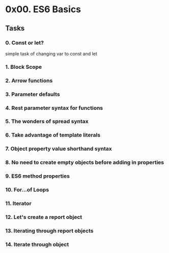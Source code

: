 # 0x00. ES6 Basics

## Tasks
### 0. Const or let?
simple task of changing var to const and let
### 1. Block Scope
### 2. Arrow functions
### 3. Parameter defaults
### 4. Rest parameter syntax for functions
### 5. The wonders of spread syntax
### 6. Take advantage of template literals
### 7. Object property value shorthand syntax
### 8. No need to create empty objects before adding in properties
### 9. ES6 method properties
### 10. For...of Loops
### 11. Iterator
### 12. Let's create a report object
### 13. Iterating through report objects
### 14. Iterate through object
